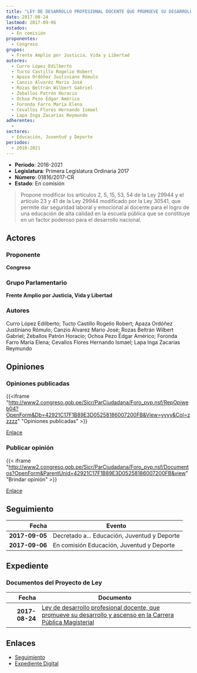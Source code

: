 ```yaml
---
title: "LEY DE DESARROLLO PROFESIONAL DOCENTE QUE PROMUEVE SU DESARROLLO Y ASCENSO EN LA CARRERA PÚBLICA MAGISTERIAL"
date: 2017-08-24
lastmod: 2017-09-06
estados: 
  - En comisión
proponentes: 
  - Congreso
grupos: 
  - Frente Amplio por Justicia, Vida y Libertad
autores: 
  - Curro López Edilberto
  - Tucto Castillo Rogelio Robert
  - Apaza Ordóñez Justiniano Rómulo
  - Canzio Álvarez Mario José
  - Rozas Beltrán Wilbert Gabriel
  - Zeballos Patrón Horacio
  - Ochoa Pezo Édgar Américo
  - Foronda Farro María Elena
  - Cevallos Flores Hernando Ismael
  - Lapa Inga Zacarías Reymundo
adherentes: 
  - 
sectores: 
  - Educación, Juventud y Deporte
periodos: 
  - 2016-2021
---
```


- **Periodo**: 2016-2021
- **Legislatura**: Primera Legislatura Ordinaria 2017
- **Número**: 01816/2017-CR
- **Estado**: En comisión

> Propone modificar los artículos 2, 5, 15, 53, 54 de la Ley 29944 y el artículo 23 y 41 de la Ley 29944 modificado por la Ley 30541, que permite dar seguridad laboral y emocional al docente para el logro de una educación de alta calidad en la escuela pública que se constituye en un factor poderoso para el desarrollo nacional.


## Actores

### Proponente

**Congreso**

### Grupo Parlamentario

**Frente Amplio por Justicia, Vida y Libertad**

### Autores

Curro López Edilberto; Tucto Castillo Rogelio Robert; Apaza Ordóñez Justiniano Rómulo; Canzio Álvarez Mario José; Rozas Beltrán Wilbert Gabriel; Zeballos Patrón Horacio; Ochoa Pezo Édgar Américo; Foronda Farro María Elena; Cevallos Flores Hernando Ismael; Lapa Inga Zacarías Reymundo


## Opiniones

### Opiniones publicadas

{{<iframe "http://www2.congreso.gob.pe/Sicr/ParCiudadana/Foro_pvp.nsf/RepOpiweb04?OpenForm&Db=42921C17F1B89E3D05258186007200FB&View=yyyy&Col=zzzzz" "Opiniones publicadas" >}}

[Enlace](http://www2.congreso.gob.pe/Sicr/ParCiudadana/Foro_pvp.nsf/RepOpiweb04?OpenForm&Db=42921C17F1B89E3D05258186007200FB&View=yyyy&Col=zzzzz)
### Publicar opinión

{{< iframe "http://www2.congreso.gob.pe/Sicr/ParCiudadana/Foro_pvp.nsf/Documentos?OpenForm&ParentUnid=42921C17F1B89E3D05258186007200FB&view" "Brindar opinión" >}}

[Enlace](http://www2.congreso.gob.pe/Sicr/ParCiudadana/Foro_pvp.nsf/Documentos?OpenForm&ParentUnid=42921C17F1B89E3D05258186007200FB&view)

## Seguimiento

| Fecha | Evento |
|------:|--------|
| **2017-09-05** | Decretado a... Educación, Juventud y Deporte|
| **2017-09-06** | En comisión Educación, Juventud y Deporte|


## Expediente


### Documentos del Proyecto de Ley

| Fecha | Documento |
|------:|--------|
| **2017-08-24** | [Ley de desarrollo profesional docente, que promueve su desarrollo y ascenso en la Carrera Pública Magisterial](http://www.leyes.congreso.gob.pe/Documentos/2016_2021/Proyectos_de_Ley_y_de_Resoluciones_Legislativas/PL0181620170824..pdf) |

## Enlaces 

- [Seguimiento](http://www2.congreso.gob.pe/Sicr/TraDocEstProc/CLProLey2016.nsf/f7fff46988ca05b1052578e100829cc7/95068db0b83852da0525818600732acf?OpenDocument)
- [Expediente Digital](http://www2.congreso.gob.pe/Sicr/TraDocEstProc/CLProLey2016.nsf/f7fff46988ca05b1052578e100829cc7/95068db0b83852da0525818600732acf?OpenDocument&Click=05257FB7005EB655.eb71d0cf91d8294e05256cdf006b5706/$Body/0.1C6C)
